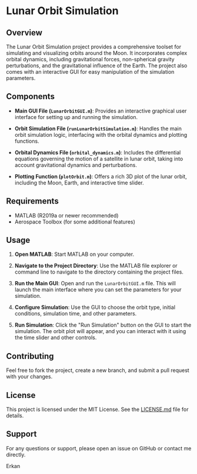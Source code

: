 # Lunar Orbit Simulation

## Overview

The Lunar Orbit Simulation project provides a comprehensive toolset for simulating and visualizing orbits around the Moon. It incorporates complex orbital dynamics, including gravitational forces, non-spherical gravity perturbations, and the gravitational influence of the Earth. The project also comes with an interactive GUI for easy manipulation of the simulation parameters.

## Components

- **Main GUI File (`LunarOrbitGUI.m`)**: Provides an interactive graphical user interface for setting up and running the simulation.

- **Orbit Simulation File (`runLunarOrbitSimulation.m`)**: Handles the main orbit simulation logic, interfacing with the orbital dynamics and plotting functions.

- **Orbital Dynamics File (`orbital_dynamics.m`)**: Includes the differential equations governing the motion of a satellite in lunar orbit, taking into account gravitational dynamics and perturbations.

- **Plotting Function (`plotOrbit.m`)**: Offers a rich 3D plot of the lunar orbit, including the Moon, Earth, and interactive time slider.

## Requirements

- MATLAB (R2019a or newer recommended)
- Aerospace Toolbox (for some additional features)

## Usage

1. **Open MATLAB**: Start MATLAB on your computer.

2. **Navigate to the Project Directory**: Use the MATLAB file explorer or command line to navigate to the directory containing the project files.

3. **Run the Main GUI**: Open and run the `LunarOrbitGUI.m` file. This will launch the main interface where you can set the parameters for your simulation.

4. **Configure Simulation**: Use the GUI to choose the orbit type, initial conditions, simulation time, and other parameters.

5. **Run Simulation**: Click the "Run Simulation" button on the GUI to start the simulation. The orbit plot will appear, and you can interact with it using the time slider and other controls.

## Contributing

Feel free to fork the project, create a new branch, and submit a pull request with your changes.

## License

This project is licensed under the MIT License. See the [LICENSE.md](LICENSE.md) file for details.

## Support

For any questions or support, please open an issue on GitHub or contact me directly.

Erkan
